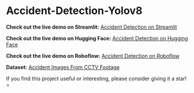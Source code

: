 # Accident-Detection-Yolov8

**Check out the live demo on Streamlit:** [Accident Detection on Streamlit](https://realtime-accident-detection-yolov8-7f5ugr7vv4okszuapvd2v2.streamlit.app/)

**Check out the live demo on Hugging Face:** [Accident Detection on Hugging Face](https://huggingface.co/spaces/Puyush/Accident-Detection) 

**Check out the live demo on Roboflow:** [Accident Detection on Roboflow](https://universe.roboflow.com/puyush-fipgg/real-time-accident-detection/model/1)

**Dataset:** [Accident Images From CCTV Footage](https://www.kaggle.com/datasets/puyushgupta/dataset/data)

If you find this project useful or interesting, please consider giving it a star! ⭐️
